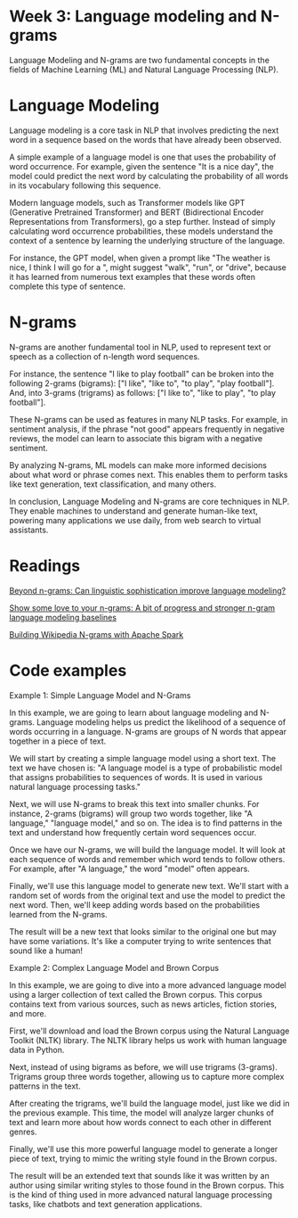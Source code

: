 # Week 3: Language modeling and N-grams

Language Modeling and N-grams are two fundamental concepts in the fields of Machine Learning (ML) and Natural Language Processing (NLP).

# Language Modeling
Language modeling is a core task in NLP that involves predicting the next word in a sequence based on the words that have already been observed.

A simple example of a language model is one that uses the probability of word occurrence. For example, given the sentence "It is a nice day", the model could predict the next word by calculating the probability of all words in its vocabulary following this sequence.

Modern language models, such as Transformer models like GPT (Generative Pretrained Transformer) and BERT (Bidirectional Encoder Representations from Transformers), go a step further. Instead of simply calculating word occurrence probabilities, these models understand the context of a sentence by learning the underlying structure of the language.

For instance, the GPT model, when given a prompt like "The weather is nice, I think I will go for a ", might suggest "walk", "run", or "drive", because it has learned from numerous text examples that these words often complete this type of sentence.

# N-grams
N-grams are another fundamental tool in NLP, used to represent text or speech as a collection of n-length word sequences.

For instance, the sentence "I like to play football" can be broken into the following 2-grams (bigrams): ["I like", "like to", "to play", "play football"]. And, into 3-grams (trigrams) as follows: ["I like to", "like to play", "to play football"].

These N-grams can be used as features in many NLP tasks. For example, in sentiment analysis, if the phrase "not good" appears frequently in negative reviews, the model can learn to associate this bigram with a negative sentiment.

By analyzing N-grams, ML models can make more informed decisions about what word or phrase comes next. This enables them to perform tasks like text generation, text classification, and many others.

In conclusion, Language Modeling and N-grams are core techniques in NLP. They enable machines to understand and generate human-like text, powering many applications we use daily, from web search to virtual assistants.

# Readings

[Beyond n-grams: Can linguistic sophistication improve language modeling?](https://aclanthology.org/P98-1028.pdf)

[Show some love to your n-grams: A bit of progress and stronger n-gram language modeling baselines](https://api.repository.cam.ac.uk/server/api/core/bitstreams/83d21f26-066b-4894-915b-63c7749b8a3f/content)

[Building Wikipedia N-grams with Apache Spark
](https://www.researchgate.net/profile/Jorge-Fonseca-10/publication/361805716_Building_Wikipedia_N-grams_with_Apache_Spark/links/63146b815eed5e4bd1468051/Building-Wikipedia-N-grams-with-Apache-Spark.pdf)

# Code examples

Example 1: Simple Language Model and N-Grams

In this example, we are going to learn about language modeling and N-grams. Language modeling helps us predict the likelihood of a sequence of words occurring in a language. N-grams are groups of N words that appear together in a piece of text.

We will start by creating a simple language model using a short text. The text we have chosen is: "A language model is a type of probabilistic model that assigns probabilities to sequences of words. It is used in various natural language processing tasks."

Next, we will use N-grams to break this text into smaller chunks. For instance, 2-grams (bigrams) will group two words together, like "A language," "language model," and so on. The idea is to find patterns in the text and understand how frequently certain word sequences occur.

Once we have our N-grams, we will build the language model. It will look at each sequence of words and remember which word tends to follow others. For example, after "A language," the word "model" often appears.

Finally, we'll use this language model to generate new text. We'll start with a random set of words from the original text and use the model to predict the next word. Then, we'll keep adding words based on the probabilities learned from the N-grams.

The result will be a new text that looks similar to the original one but may have some variations. It's like a computer trying to write sentences that sound like a human!

Example 2: Complex Language Model and Brown Corpus

In this example, we are going to dive into a more advanced language model using a larger collection of text called the Brown corpus. This corpus contains text from various sources, such as news articles, fiction stories, and more.

First, we'll download and load the Brown corpus using the Natural Language Toolkit (NLTK) library. The NLTK library helps us work with human language data in Python.

Next, instead of using bigrams as before, we will use trigrams (3-grams). Trigrams group three words together, allowing us to capture more complex patterns in the text.

After creating the trigrams, we'll build the language model, just like we did in the previous example. This time, the model will analyze larger chunks of text and learn more about how words connect to each other in different genres.

Finally, we'll use this more powerful language model to generate a longer piece of text, trying to mimic the writing style found in the Brown corpus.

The result will be an extended text that sounds like it was written by an author using similar writing styles to those found in the Brown corpus. This is the kind of thing used in more advanced natural language processing tasks, like chatbots and text generation applications.

